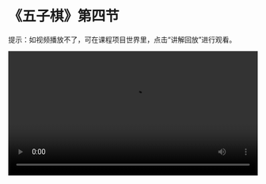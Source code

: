 # 《五子棋》第四节
 
提示：如视频播放不了，可在课程项目世界里，点击“讲解回放”进行观看。
 
<video width="100%" controls controlslist="nodownload nofullscreen noremoteplayback" disablePictureInPicture>
  <source src="https://api.keepwork.com/ts-storage/siteFiles/22335/raw#X1-五子棋L4.webm" type="video/webm" />
  <source src="https://api.keepwork.com/ts-storage/siteFiles/22334/raw#X1-五子棋L4.mp4" type="video/mp4" />
   
  你的浏览器不支持播放
</video>
<style>
video::-webkit-media-controls-fullscreen-button { display: none; } 
</style>


### 步骤一

前面我们学过如何搭建棋子和棋盒模型
但是都是相对比较简单的模型
我们可以搭建更加复杂的模型来让作品更加丰富
另外，在帕拉卡中有一个资源库，我们也可以利用这些资源来优化作品
点击资源按钮，打开资源库
这里有非常多的资源可供选择
我们可以通过关键字来进行资源搜索
比如，我想要一个棋子模型
在这里输入关键词：棋子
点击搜索
可以看到下面有各种各样的棋子模型
我们选择其中一款，并设置为可拖动
鼠标右键把模型放置于场景中
这样我们就成功获得了一个可拖动的小鸟棋子模型啦
同样方法，我们搜索棋盒模型
我们选择方形棋盒，同样设置为可拖动
鼠标右键把模型放置于场景中
棋盒模型有点小，我们把它放大一点
这样我们就成功获得了一个可拖动的棋盒模型啦
大家也可以根据实际需求
在资源库中选择更多有趣的模型来优化和丰富自己的作品哦

## 字幕

赠人玫瑰，手留余香
学会赞美，是一种美德
当我们发现一个优秀作品的时候
我们可以为作品点赞，来表达我们的欣赏，鼓励作者做得更好
下面我们一起来看看如何给作品点赞吧

### 步骤二

大家好!我是帕帕
同学们知道帕拉卡里面如何给作品点赞吗？
那么我来告诉大家！
首先我们得确保自己的作品已经保存并上传分享了
点击屏幕右上角的 系统设置 按钮
选择 分享世界
我们先点击 保存 按钮，确保世界内容已经保存
接着点击 上传分享 
这时候系统就会把我们的作品数据上传到服务器
上传成功后，如图中红框所示，这个数字就是我们的作品ID
有了作品ID，我们就可以邀请朋友们给自己的作品点赞啦
把作品ID告诉朋友，让朋友在这里输入我们的作品ID，点击打开
等朋友进入这个作品世界后
在屏幕的右上角就会有收藏和点赞的图标
点击 点赞 按钮，就可以给作品点赞以此来鼓励作者
也可以点击 收藏 按钮，把作品收藏起来
这里显示的数字代表了这个作品被收藏和点赞的数量
收藏和点赞的数量越高说明你的作品越优秀哦
快去邀请朋友们给你的作品点赞吧
当然啦，你也别忘了给身边朋友的作品点赞哦

